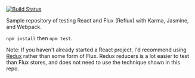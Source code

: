 [![Build Status](https://travis-ci.org/kentor/react-flux-testing.svg)](https://travis-ci.org/kentor/react-flux-testing)

Sample repository of testing React and Flux (Reflux) with Karma,
Jasmine, and Webpack.

`npm install` then `npm test`.

Note: If you haven't already started a React project, I'd recommend using [Redux](https://github.com/rackt/redux) rather than some form of Flux. Redux reducers is a lot easier to test than Flux stores, and does not need to use the technique shown in this repo.

